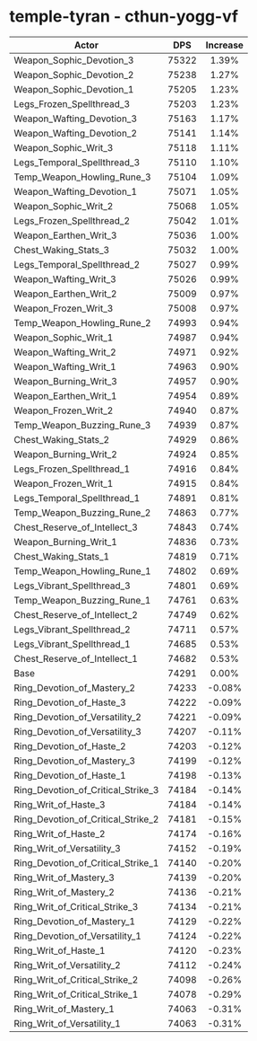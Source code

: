 # temple-tyran - cthun-yogg-vf
| Actor | DPS | Increase |
|---|:---:|:---:|
|Weapon_Sophic_Devotion_3|75322|1.39%|
|Weapon_Sophic_Devotion_2|75238|1.27%|
|Weapon_Sophic_Devotion_1|75205|1.23%|
|Legs_Frozen_Spellthread_3|75203|1.23%|
|Weapon_Wafting_Devotion_3|75163|1.17%|
|Weapon_Wafting_Devotion_2|75141|1.14%|
|Weapon_Sophic_Writ_3|75118|1.11%|
|Legs_Temporal_Spellthread_3|75110|1.10%|
|Temp_Weapon_Howling_Rune_3|75104|1.09%|
|Weapon_Wafting_Devotion_1|75071|1.05%|
|Weapon_Sophic_Writ_2|75068|1.05%|
|Legs_Frozen_Spellthread_2|75042|1.01%|
|Weapon_Earthen_Writ_3|75036|1.00%|
|Chest_Waking_Stats_3|75032|1.00%|
|Legs_Temporal_Spellthread_2|75027|0.99%|
|Weapon_Wafting_Writ_3|75026|0.99%|
|Weapon_Earthen_Writ_2|75009|0.97%|
|Weapon_Frozen_Writ_3|75008|0.97%|
|Temp_Weapon_Howling_Rune_2|74993|0.94%|
|Weapon_Sophic_Writ_1|74987|0.94%|
|Weapon_Wafting_Writ_2|74971|0.92%|
|Weapon_Wafting_Writ_1|74963|0.90%|
|Weapon_Burning_Writ_3|74957|0.90%|
|Weapon_Earthen_Writ_1|74954|0.89%|
|Weapon_Frozen_Writ_2|74940|0.87%|
|Temp_Weapon_Buzzing_Rune_3|74939|0.87%|
|Chest_Waking_Stats_2|74929|0.86%|
|Weapon_Burning_Writ_2|74924|0.85%|
|Legs_Frozen_Spellthread_1|74916|0.84%|
|Weapon_Frozen_Writ_1|74915|0.84%|
|Legs_Temporal_Spellthread_1|74891|0.81%|
|Temp_Weapon_Buzzing_Rune_2|74863|0.77%|
|Chest_Reserve_of_Intellect_3|74843|0.74%|
|Weapon_Burning_Writ_1|74836|0.73%|
|Chest_Waking_Stats_1|74819|0.71%|
|Temp_Weapon_Howling_Rune_1|74802|0.69%|
|Legs_Vibrant_Spellthread_3|74801|0.69%|
|Temp_Weapon_Buzzing_Rune_1|74761|0.63%|
|Chest_Reserve_of_Intellect_2|74749|0.62%|
|Legs_Vibrant_Spellthread_2|74711|0.57%|
|Legs_Vibrant_Spellthread_1|74685|0.53%|
|Chest_Reserve_of_Intellect_1|74682|0.53%|
|Base|74291|0.00%|
|Ring_Devotion_of_Mastery_2|74233|-0.08%|
|Ring_Devotion_of_Haste_3|74222|-0.09%|
|Ring_Devotion_of_Versatility_2|74221|-0.09%|
|Ring_Devotion_of_Versatility_3|74207|-0.11%|
|Ring_Devotion_of_Haste_2|74203|-0.12%|
|Ring_Devotion_of_Mastery_3|74199|-0.12%|
|Ring_Devotion_of_Haste_1|74198|-0.13%|
|Ring_Devotion_of_Critical_Strike_3|74184|-0.14%|
|Ring_Writ_of_Haste_3|74184|-0.14%|
|Ring_Devotion_of_Critical_Strike_2|74181|-0.15%|
|Ring_Writ_of_Haste_2|74174|-0.16%|
|Ring_Writ_of_Versatility_3|74152|-0.19%|
|Ring_Devotion_of_Critical_Strike_1|74140|-0.20%|
|Ring_Writ_of_Mastery_3|74139|-0.20%|
|Ring_Writ_of_Mastery_2|74136|-0.21%|
|Ring_Writ_of_Critical_Strike_3|74134|-0.21%|
|Ring_Devotion_of_Mastery_1|74129|-0.22%|
|Ring_Devotion_of_Versatility_1|74124|-0.22%|
|Ring_Writ_of_Haste_1|74120|-0.23%|
|Ring_Writ_of_Versatility_2|74112|-0.24%|
|Ring_Writ_of_Critical_Strike_2|74098|-0.26%|
|Ring_Writ_of_Critical_Strike_1|74078|-0.29%|
|Ring_Writ_of_Mastery_1|74063|-0.31%|
|Ring_Writ_of_Versatility_1|74063|-0.31%|
